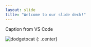 ```yaml
---
layout: slide
title: "Welcome to our slide deck!"
---
```


Caption from VS Code


![dodgetocat](https://octodex.github.com/images/dodgetocat_v2.png)
{: .center}
